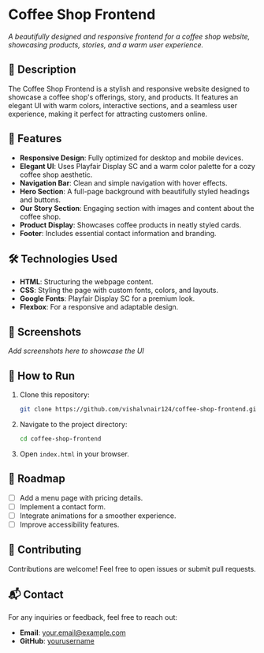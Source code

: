 # Coffee Shop Frontend

*A beautifully designed and responsive frontend for a coffee shop website, showcasing products, stories, and a warm user experience.*

## 📖 Description
The Coffee Shop Frontend is a stylish and responsive website designed to showcase a coffee shop's offerings, story, and products. It features an elegant UI with warm colors, interactive sections, and a seamless user experience, making it perfect for attracting customers online.

## 🌟 Features
- **Responsive Design**: Fully optimized for desktop and mobile devices.
- **Elegant UI**: Uses Playfair Display SC and a warm color palette for a cozy coffee shop aesthetic.
- **Navigation Bar**: Clean and simple navigation with hover effects.
- **Hero Section**: A full-page background with beautifully styled headings and buttons.
- **Our Story Section**: Engaging section with images and content about the coffee shop.
- **Product Display**: Showcases coffee products in neatly styled cards.
- **Footer**: Includes essential contact information and branding.

## 🛠️ Technologies Used
- **HTML**: Structuring the webpage content.
- **CSS**: Styling the page with custom fonts, colors, and layouts.
- **Google Fonts**: Playfair Display SC for a premium look.
- **Flexbox**: For a responsive and adaptable design.

## 📸 Screenshots
_Add screenshots here to showcase the UI_

## 🚀 How to Run
1. Clone this repository:
   ```sh
   git clone https://github.com/vishalvnair124/coffee-shop-frontend.git
   ```
2. Navigate to the project directory:
   ```sh
   cd coffee-shop-frontend
   ```
3. Open `index.html` in your browser.

## 📌 Roadmap
- [ ] Add a menu page with pricing details.
- [ ] Implement a contact form.
- [ ] Integrate animations for a smoother experience.
- [ ] Improve accessibility features.

## 🤝 Contributing
Contributions are welcome! Feel free to open issues or submit pull requests.


## 📬 Contact
For any inquiries or feedback, feel free to reach out:
- **Email**: your.email@example.com
- **GitHub**: [yourusername](https://github.com/vishalvnair124)

